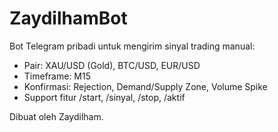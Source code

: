 # ZaydilhamBot

Bot Telegram pribadi untuk mengirim sinyal trading manual:
- Pair: XAU/USD (Gold), BTC/USD, EUR/USD
- Timeframe: M15
- Konfirmasi: Rejection, Demand/Supply Zone, Volume Spike
- Support fitur /start, /sinyal, /stop, /aktif

Dibuat oleh Zaydilham.
